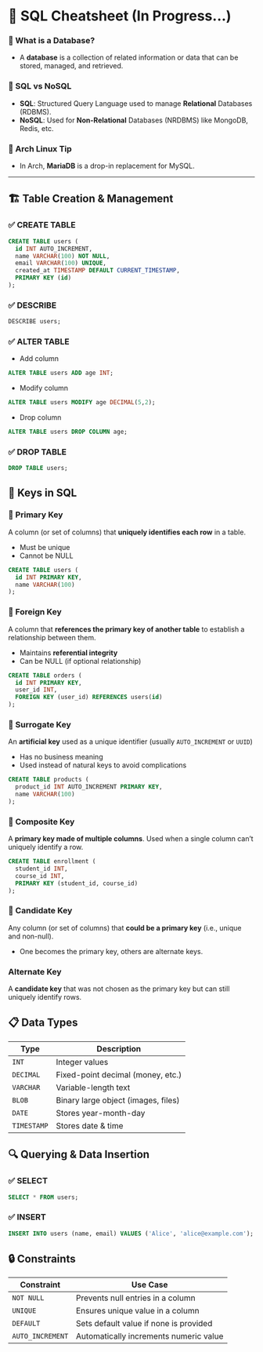 # 🧠 SQL Cheatsheet (In Progress...)

### 📌 What is a Database?
- A **database** is a collection of related information or data that can be stored, managed, and retrieved.

### 📌 SQL vs NoSQL
- **SQL**: Structured Query Language used to manage **Relational** Databases (RDBMS).
- **NoSQL**: Used for **Non-Relational** Databases (NRDBMS) like MongoDB, Redis, etc.

### 📌 Arch Linux Tip
- In Arch, **MariaDB** is a drop-in replacement for MySQL.

---

## 🏗 Table Creation & Management

### ✅ CREATE TABLE
```sql
CREATE TABLE users (
  id INT AUTO_INCREMENT,
  name VARCHAR(100) NOT NULL,
  email VARCHAR(100) UNIQUE,
  created_at TIMESTAMP DEFAULT CURRENT_TIMESTAMP,
  PRIMARY KEY (id)
);
```

### ✅ DESCRIBE
```sql
DESCRIBE users;
```

### ✅ ALTER TABLE

- Add column

```sql
ALTER TABLE users ADD age INT;
```

- Modify column

```sql
ALTER TABLE users MODIFY age DECIMAL(5,2);
```

- Drop column

```sql
ALTER TABLE users DROP COLUMN age;
```

### ✅ DROP TABLE

```sql
DROP TABLE users;
```

## 🔑 Keys in SQL

### 🔹 Primary Key

A column (or set of columns) that **uniquely identifies each row** in a table.

- Must be unique
- Cannot be NULL

```sql
CREATE TABLE users (
  id INT PRIMARY KEY,
  name VARCHAR(100)
);
```

### 🔹 Foreign Key

A column that **references the primary key of another table** to establish a relationship between them.

- Maintains **referential integrity**
- Can be NULL (if optional relationship)

```sql
CREATE TABLE orders (
  id INT PRIMARY KEY,
  user_id INT,
  FOREIGN KEY (user_id) REFERENCES users(id)
);
```

### 🔹 Surrogate Key

An **artificial key** used as a unique identifier (usually `AUTO_INCREMENT` or `UUID`)

- Has no business meaning
- Used instead of natural keys to avoid complications

```sql
CREATE TABLE products (
  product_id INT AUTO_INCREMENT PRIMARY KEY,
  name VARCHAR(100)
);
```

### 🔹 Composite Key

A **primary key made of multiple columns**. Used when a single column can’t uniquely identify a row.

```sql
CREATE TABLE enrollment (
  student_id INT,
  course_id INT,
  PRIMARY KEY (student_id, course_id)
);
```

### 🔹 Candidate Key

Any column (or set of columns) that **could be a primary key** (i.e., unique and non-null).

- One becomes the primary key, others are alternate keys.


### Alternate Key

A **candidate key** that was not chosen as the primary key but can still uniquely identify rows.

## 📋 Data Types

| Type        | Description                         |
| ----------- | ----------------------------------- |
| `INT`       | Integer values                      |
| `DECIMAL`   | Fixed-point decimal (money, etc.)   |
| `VARCHAR`   | Variable-length text                |
| `BLOB`      | Binary large object (images, files) |
| `DATE`      | Stores year-month-day               |
| `TIMESTAMP` | Stores date & time                  |


## 🔍 Querying & Data Insertion

### ✅ SELECT
```sql
SELECT * FROM users;
```

### ✅ INSERT
```sql
INSERT INTO users (name, email) VALUES ('Alice', 'alice@example.com');
```

## 🔒 Constraints

| Constraint       | Use Case                               |
| ---------------- | -------------------------------------- |
| `NOT NULL`       | Prevents null entries in a column      |
| `UNIQUE`         | Ensures unique value in a column       |
| `DEFAULT`        | Sets default value if none is provided |
| `AUTO_INCREMENT` | Automatically increments numeric value |

